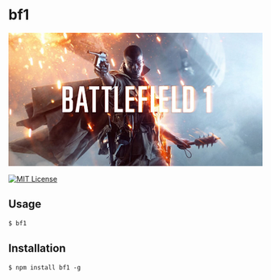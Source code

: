 # bf1

![logo](https://github.com/hisasann/bf1/blob/master/logo.jpg?raw=true)

[![MIT License](http://img.shields.io/badge/license-MIT-blue.svg?style=flat)](LICENSE)


## Usage

```
$ bf1
```


## Installation

```
$ npm install bf1 -g
```